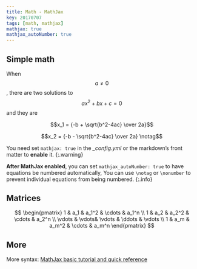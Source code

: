 ```yaml
---
title: Math - MathJax
key: 20170707
tags: [math, mathjax]
mathjax: true
mathjax_autoNumber: true
---
```



## Simple math
When $$a \ne 0$$, there are two solutions to $$ax^2 + bx + c = 0$$ and they are

$$x_1 = {-b + \sqrt{b^2-4ac} \over 2a}$$

$$x_2 = {-b - \sqrt{b^2-4ac} \over 2a} \notag$$

<!--more-->

You need set `mathjax: true` in the *_config.yml* or the markdown’s front matter to **enable** it.
{:.warning}

**After MathJax enabled**, you can set `mathjax_autoNumber: true` to have equations be numbered automatically, You can use `\notag` or `\nonumber` to prevent individual equations from being numbered.
{:.info}



## Matrices

$$
\begin{pmatrix}
1 & a_1 & a_1^2 & \cdots & a_1^n \\
1 & a_2 & a_2^2 & \cdots & a_2^n \\
\vdots  & \vdots& \vdots & \ddots & \vdots \\
1 & a_m & a_m^2 & \cdots & a_m^n    
\end{pmatrix}
$$



## More


More syntax: [MathJax basic tutorial and quick reference](https://math.meta.stackexchange.com/questions/5020/mathjax-basic-tutorial-and-quick-reference)



